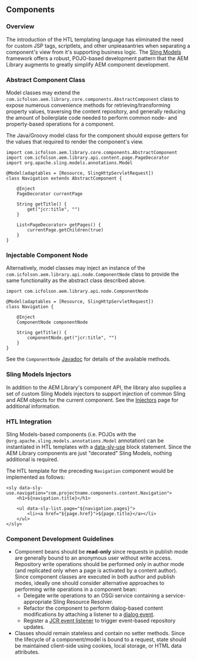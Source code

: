 ## Components

### Overview

The introduction of the HTL templating language has eliminated the need for custom JSP tags, scriptlets, and other unpleasantries when separating a component's view from it's supporting business logic.  The [Sling Models](https://sling.apache.org/documentation/bundles/models.html) framework offers a robust, POJO-based development pattern that the AEM Library augments to greatly simplify AEM component development.

### Abstract Component Class

Model classes may extend the `com.icfolson.aem.library.core.components.AbstractComponent` class to expose numerous convenience methods for retrieving/transforming property values, traversing the content repository, and generally reducing the amount of boilerplate code needed to perform common node- and property-based operations for a component.

The Java/Groovy model class for the component should expose getters for the values that required to render the component's view.

    import com.icfolson.aem.library.core.components.AbstractComponent
    import com.icfolson.aem.library.api.content.page.PageDecorator
    import org.apache.sling.models.annotations.Model
   
	@Model(adaptables = [Resource, SlingHttpServletRequest])
    class Navigation extends AbstractComponent {
    
        @Inject
        PageDecorator currentPage

        String getTitle() {
            get("jcr:title", "")
        }

        List<PageDecorator> getPages() {
            currentPage.getChildren(true)
        }
    } 

### Injectable Component Node

Alternatively, model classes may inject an instance of the `com.icfolson.aem.library.api.node.ComponentNode` class to provide the same functionality as the abstract class described above.

    import com.icfolson.aem.library.api.node.ComponentNode
    
    @Model(adaptables = [Resource, SlingHttpServletRequest])
    class Navigation {
    
        @Inject
        ComponentNode componentNode

        String getTitle() {
            componentNode.get("jcr:title", "")
        }
    }

See the `ComponentNode` [Javadoc](http://icfnext.github.io/aem-library/apidocs/com/icfolson/aem/library/api/node/ComponentNode.html) for details of the available methods.

### Sling Models Injectors

In addition to the AEM Library's component API, the library also supplies a set of custom Sling Models injectors to support injection of common Sling and AEM objects for the current component.  See the [Injectors](/aem-library/injectors.html) page for additional information.

### HTL Integration

Sling Models-based components (i.e. POJOs with the `@org.apache.sling.models.annotations.Model` annotation) can be instantiated in HTL templates with a [data-sly-use](https://github.com/Adobe-Marketing-Cloud/sightly-spec/blob/master/SPECIFICATION.md#221-use) block statement.  Since the AEM Library components are just "decorated" Sling Models, nothing additional is required.

The HTL template for the preceding `Navigation` component would be implemented as follows:

    <sly data-sly-use.navigation="com.projectname.components.content.Navigation">
        <h1>${navigation.title}</h1>
    
        <ul data-sly-list.page="${navigation.pages}">
            <li><a href="${page.href}">${page.title}</a></li>
        </ul>
    </sly>

### Component Development Guidelines

* Component beans should be **read-only** since requests in publish mode are generally bound to an anonymous user without write access.  Repository write operations should be performed only in author mode (and replicated only when a page is activated by a content author).  Since component classes are executed in both author and publish modes, ideally one should consider alternative approaches to performing write operations in a component bean:
    * Delegate write operations to an OSGi service containing a service-appropriate Sling Resource Resolver.
    * Refactor the component to perform dialog-based content modifications by attaching a listener to a [dialog event](https://helpx.adobe.com/experience-manager/using/creating-touchui-events.html).
    * Register a [JCR event listener](https://docs.adobe.com/docs/en/spec/javax.jcr/javadocs/jcr-2.0/javax/jcr/observation/ObservationManager.html) to trigger event-based repository updates.
* Classes should remain stateless and contain no setter methods.  Since the lifecycle of a component/model is bound to a request, state should be maintained client-side using cookies, local storage, or HTML data attributes.